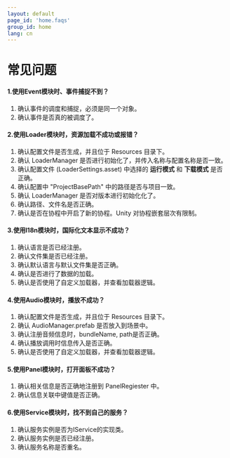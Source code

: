 ```yaml
---
layout: default
page_id: 'home.faqs'
group_id: home
lang: cn
---
```

# 常见问题

#### 1.使用Event模块时、事件捕捉不到？
  1. 确认事件的调度和捕捉，必须是同一个对象。
  2. 确认事件是否真的被调度了。

#### 2.使用Loader模块时，资源加载不成功或报错？
  1. 确认配置文件是否生成，并且位于 Resources 目录下。
  2. 确认 LoaderManager 是否进行初始化了，并传入名称与配置名称是否一致。
  3. 确认配置文件 (LoaderSettings.asset) 中选择的 **运行模式** 和 **下载模式** 是否正确。
  4. 确认配置中 "ProjectBasePath" 中的路径是否与项目一致。
  5. 确认 LoaderManager 是否对版本进行初始化化了。
  6. 确认路径、文件名是否正确。
  7. 确认是否在协程中开启了新的协程。Unity 对协程嵌套层次有限制。 

#### 3.使用I18n模块时，国际化文本显示不成功？
  1. 确认语言是否已经注册。
  2. 确认文件集是否已经注册。
  3. 确认默认语言与默认文件集是否正确。
  4. 确认是否进行了数据的加载。
  5. 确认是否使用了自定义加载器，并查看加载器逻辑。

#### 4.使用Audio模块时，播放不成功？
  1. 确认配置文件是否生成，并且位于 Resources 目录下。
  2. 确认 AudioManager.prefab 是否放入到场景中。
  3. 确认注册音频信息时，bundleName, path是否正确。
  4. 确认播放调用时信息传入是否正确。
  5. 确认是否使用了自定义加载器，并查看加载器逻辑。

#### 5.使用Panel模块时，打开面板不成功？
  1. 确认相关信息是否正确地注册到 PanelRegiester 中。
  2. 确认信息关联中键值是否正确。

#### 6.使用Service模块时，找不到自己的服务？
  1. 确认服务实例是否为IService的实现类。
  2. 确认服务实例是否已经注册。
  3. 确认服务名称是否重名。 
